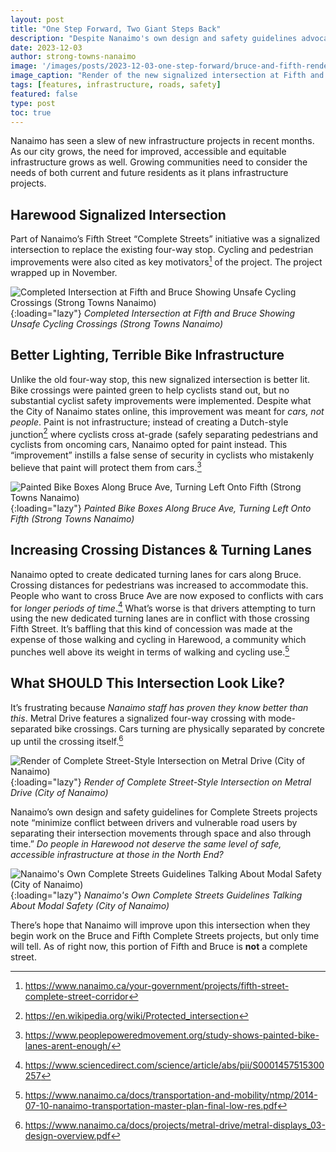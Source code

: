 ```yaml
---
layout: post
title: "One Step Forward, Two Giant Steps Back"
description: "Despite Nanaimo's own design and safety guidelines advocating for minimizing conflicts between drivers and vulnerable road users, the outcome of the Fifth Street project falls short of creating a truly complete street. The hope remains that future projects, such as the Bruce and Fifth Complete Streets initiatives, will address these concerns and provide safer, more accessible infrastructure for all residents."
date: 2023-12-03
author: strong-towns-nanaimo
image: '/images/posts/2023-12-03-one-step-forward/bruce-and-fifth-render.png'
image_caption: "Render of the new signalized intersection at Fifth and Bruce (City of Nanaimo)"
tags: [features, infrastructure, roads, safety]
featured: false
type: post
toc: true
---
```


Nanaimo has seen a slew of new infrastructure projects in recent months. As our city grows, the need for improved, accessible and equitable infrastructure grows as well. Growing communities need to consider the needs of both current and future residents as it plans infrastructure projects. 

## Harewood Signalized Intersection

Part of Nanaimo’s Fifth Street “Complete Streets” initiative was a signalized intersection to replace the existing four-way stop. Cycling and pedestrian improvements were also cited as key motivators[^1] of the project. The project wrapped up in November.

![Completed Intersection at Fifth and Bruce Showing Unsafe Cycling Crossings (Strong Towns Nanaimo)]({{site.baseurl}}/images/posts/2023-12-03-one-step-forward/bruce-and-fifth-intersection-1.jpg){:loading="lazy"}
*Completed Intersection at Fifth and Bruce Showing Unsafe Cycling Crossings (Strong Towns Nanaimo)*

## Better Lighting, Terrible Bike Infrastructure

Unlike the old four-way stop, this new signalized intersection is better lit. Bike crossings were painted green to help cyclists stand out, but no substantial cyclist safety improvements were implemented. Despite what the City of Nanaimo states online, this improvement was meant for _cars, not people_. Paint is not infrastructure; instead of creating a Dutch-style junction[^2] where cyclists cross at-grade (safely separating pedestrians and cyclists from oncoming cars, Nanaimo opted for paint instead. This “improvement” instills a false sense of security in cyclists who mistakenly believe that paint will protect them from cars.[^3] 

![Painted Bike Boxes Along Bruce Ave, Turning Left Onto Fifth (Strong Towns Nanaimo)]({{site.baseurl}}/images/posts/2023-12-03-one-step-forward/bruce-and-fifth-intersection-2.jpg){:loading="lazy"}
*Painted Bike Boxes Along Bruce Ave, Turning Left Onto Fifth (Strong Towns Nanaimo)*

## Increasing Crossing Distances & Turning Lanes

Nanaimo opted to create dedicated turning lanes for cars along Bruce. Crossing distances for pedestrians was increased to accommodate this. People who want to cross Bruce Ave are now exposed to conflicts with cars for _longer periods of time_.[^4] What’s worse is that drivers attempting to turn using the new dedicated turning lanes are in conflict with those crossing Fifth Street. It’s baffling that this kind of concession was made at the expense of those walking and cycling in Harewood, a community which punches well above its weight in terms of walking and cycling use.[^5]

## What SHOULD This Intersection Look Like?

It’s frustrating because _Nanaimo staff has proven they know better than this_. Metral Drive features a signalized four-way crossing with mode-separated bike crossings. Cars turning are physically separated by concrete up until the crossing itself.[^6] 

![Render of Complete Street-Style Intersection on Metral Drive (City of Nanaimo)]({{site.baseurl}}/images/posts/2023-12-03-one-step-forward/metral-enterprise-crossing.png){:loading="lazy"}
*Render of Complete Street-Style Intersection on Metral Drive (City of Nanaimo)*

Nanaimo’s own design and safety guidelines for Complete Streets projects note “minimize conflict between drivers and vulnerable road users by separating their intersection movements through space and also through time.” _Do people in Harewood not deserve the same level of safe, accessible infrastructure at those in the North End?_

![Nanaimo's Own Complete Streets Guidelines Talking About Modal Safety (City of Nanaimo)]({{site.baseurl}}/images/posts/2023-12-03-one-step-forward/complete-streets-design-guidelines.png){:loading="lazy"}
*Nanaimo's Own Complete Streets Guidelines Talking About Modal Safety (City of Nanaimo)*

There’s hope that Nanaimo will improve upon this intersection when they begin work on the Bruce and Fifth Complete Streets projects, but only time will tell. As of right now, this portion of Fifth and Bruce is **not** a complete street.

[^1]: https://www.nanaimo.ca/your-government/projects/fifth-street-complete-street-corridor
[^2]: https://en.wikipedia.org/wiki/Protected_intersection
[^3]: https://www.peoplepoweredmovement.org/study-shows-painted-bike-lanes-arent-enough/
[^4]: https://www.sciencedirect.com/science/article/abs/pii/S0001457515300257
[^5]: https://www.nanaimo.ca/docs/transportation-and-mobility/ntmp/2014-07-10-nanaimo-transportation-master-plan-final-low-res.pdf
[^6]: https://www.nanaimo.ca/docs/projects/metral-drive/metral-displays_03-design-overview.pdf
